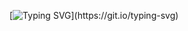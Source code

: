 [![Typing SVG](http://readme-typing-svg.herokuapp.com?font=Fira+Code&size=30&duration=350&pause=100&color=4E2BF7&center=true&vCenter=true&width=500&height=100&lines=N%C6%A1i+l%C6%B0u+tr%E1%BB%AF+icon+v%C3%A0+gif...)](https://git.io/typing-svg)
